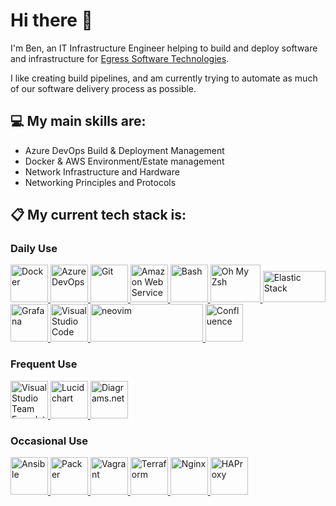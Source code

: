 # Hi there 👋

I'm Ben, an IT Infrastructure Engineer helping to build and deploy software and infrastructure for [Egress Software Technologies](https://www.egress.com/).

I like creating build pipelines, and am currently trying to automate as much of our software delivery process as possible.

## :computer: My main skills are:
- Azure DevOps Build & Deployment Management
- Docker & AWS Environment/Estate management
- Network Infrastructure and Hardware
- Networking Principles and Protocols

## :clipboard: My current tech stack is:
### Daily Use

<a href="https://www.docker.com/" target="_blank"> <img src="https://devicons.github.io/devicon/devicon.git/icons/docker/docker-original.svg" alt="Docker" width="60" height="60"/> </a>
<a href="https://azure.microsoft.com/en-gb/services/devops/" target="_blank"> <img src="https://pbs.twimg.com/profile_images/1145617831905681408/XNKktHjN_400x400.png" alt="Azure DevOps" width="60" height="60"/> </a>
<a href="https://git-scm.com/" target="_blank"> <img src="https://devicons.github.io/devicon/devicon.git/icons/git/git-original.svg" alt="Git" width="60" height="60"/> </a>
<a href="https://aws.amazon.com/" target="_blank"> <img src="https://devicons.github.io/devicon/devicon.git/icons/amazonwebservices/amazonwebservices-original.svg" alt="Amazon Web Services" width="60" height="60"/> </a>
<a href="https://www.gnu.org/software/bash/" target="_blank"> <img src="https://bashlogo.com/img/symbol/svg/full_colored_dark.svg" alt="Bash" width="60" height="60"/>
</a> <a href="https://ohmyz.sh/" target="_blank"> <img src="https://s3.amazonaws.com/ohmyzsh/oh-my-zsh-logo.png" alt="Oh My Zsh" width="80" height="60"/> </a>
<a href="https://www.elastic.co/" target="_blank"> <img src="https://static-www.elastic.co/v3/assets/bltefdd0b53724fa2ce/blt74acb493aaf69084/5ea8c8dbf5880355558334cd/brand-elastic-stack-220x130.svg" alt="Elastic Stack" width="100" height="50"/>
</a> <a href="https://grafana.com/" target="_blank"> <img src="https://grafana.com/static/img/menu/grafana.svg" alt="Grafana" width="60" height="60"/> </a>
<a href="https://code.visualstudio.com/" target="_blank"> <img src="https://pbs.twimg.com/profile_images/1278357302601347072/BGZIBPH9_400x400.jpg" alt="Visual Studio Code" width="60" height="60"/> </a>
<a href="https://neovim.io/" target="_blank"> <img src="https://raw.githubusercontent.com/neovim/neovim.github.io/master/images/logo%402x.png" alt="neovim" width="180" height="60"/> </a>
<a href="https://www.atlassian.com/software/confluence" target="_blank"> <img src="https://pbs.twimg.com/profile_images/1022908662392619008/5_z16TbH_400x400.jpg" alt="Confluence" width="60" height="60"/> </a>

### Frequent Use

<a href="https://docs.microsoft.com/en-us/visualstudio/windows/?view=vs-2019" target="_blank"> <img src="https://devicons.github.io/devicon/devicon.git/icons/visualstudio/visualstudio-plain.svg" alt="Visual Studio Team Foundation Services" width="60" height="60"/> </a>
<a href="https://www.lucidchart.com/pages/" target="_blank"> <img src="https://pbs.twimg.com/profile_images/1313517808605564929/EYH_4isd_400x400.jpg" alt="Lucidchart" width="60" height="60"/> </a>
<a href="https://www.diagrams.net/" target="_blank"> <img src="https://pbs.twimg.com/profile_images/976028830430351361/Hh-vWsQ0_400x400.jpg" alt="Diagrams.net" width="60" height="60"/> </a>

### Occasional Use

<a href="https://www.ansible.com/" target="_blank"> <img src="https://avatars1.githubusercontent.com/u/1507452?s=200&v=4" alt="Ansible" width="60" height="60"/> </a>
<a href="https://www.packer.io/" target="_blank"> <img src="https://www.datocms-assets.com/2885/1588883226-packerverticallogofullcolorrgb.svg" alt="Packer" width="60" height="60"/> </a>
<a href="https://www.vagrantup.com/" target="_blank"> <img src="https://www.datocms-assets.com/2885/1588883135-vagrantverticallogofullcolorrgb.svg" alt="Vagrant" width="60" height="60"/> </a>
<a href="https://www.terraform.io/" target="_blank"> <img src="https://www.datocms-assets.com/2885/1588888060-terraformverticallogofullcolorrgb.svg" alt="Terraform" width="60" height="60"/> </a>
<a href="https://www.nginx.com/" target="_blank"> <img src="https://devicons.github.io/devicon/devicon.git/icons/nginx/nginx-original.svg" alt="Nginx" width="60" height="60"/> </a>
<a href="http://www.haproxy.org/" target="_blank"> <img src="https://avatars2.githubusercontent.com/u/38220289?s=200&v=4" alt="HAProxy" width="60" height="60"/> </a>


<!--
**BenResTech/benrestech** is a ✨ _special_ ✨ repository because its `README.md` (this file) appears on your GitHub profile.

Here are some ideas to get you started:

- 🔭 I’m currently working on ...
- 🌱 I’m currently learning ...
- 👯 I’m looking to collaborate on ...
- 🤔 I’m looking for help with ...
- 💬 Ask me about ...
- 📫 How to reach me: ...
- 😄 Pronouns: ...
- ⚡ Fun fact: ...
-->

